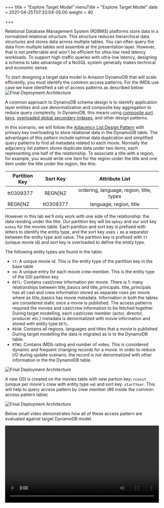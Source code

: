 +++
title = "Explore Target Model"
menuTitle = "Explore Target Model"
date = 2021-04-25T07:33:04-05:00
weight = 40

+++

Relational Database Management System (RDBMS) platforms store data in a normalized relational structure. This structure reduces hierarchical data structures and stores data across multiple tables.
You can often query the data from multiple tables and assemble at the presentation layer. However, that is not preferrable and won't be efficient for ultra-low read latency workloads.
To support high-traffic queries with ultra-low latency, designing a schema to take advantage of a NoSQL system generally makes technical and economic sense.

To start designing a target data model in Amazon DynamoDB that will scale efficiently, you must identify the common access patterns. For the IMDb use case we have identified a set of access patterns as described below:
![Final Deployment Architecture](/images/migration32.png)

A common approach to DynamoDB schema design is to identify application layer entities and use denormalization and composite key aggregation to reduce query complexity.
In DynamoDB, this means using [composite sort keys](https://docs.aws.amazon.com/amazondynamodb/latest/developerguide/bp-sort-keys.html), [overloaded global secondary indexes](https://docs.aws.amazon.com/amazondynamodb/latest/developerguide/bp-gsi-overloading.html), and other design patterns.


In this scenario, we will follow the [Adjacency List Design Pattern](https://docs.aws.amazon.com/amazondynamodb/latest/developerguide/bp-adjacency-graphs.html#bp-adjacency-lists) with primary key overloading to store relational data in the DynamoDB table. The advantages of this pattern include optimal data duplication and simplified query patterns to find all metadata related to each movie. Normally the adjacency list pattern stores duplicate data under two items, each representing one half of the relationship. To associate a title with a region, for example, you would write one item for the region under the title and one item under the title under the region, like this:

| Partition Key        |  Sort Key           | Attribute List         |
| ------------- |:-------------:|:-------------:|
| tt0309377     | REGN\|NZ | ordering, language, region, title, types |
| REGN\|NZ      | tt0309377 | language, region, title  |

However in this lab we'll only work with one side of the relationship: the data residing under the title. Our partition key will be `mpkey` and our sort key `mskey` for the movies table. Each partition and sort key is prefixed with letters to identify the entity type, and the sort key uses `|` as a separator between the entity type and value.
The partition key is prefixed with `tt` (unique movie id) and sort key is overloaded to define the entity type.

The following entity types are found in the table:

- `tt`: A unique movie id. This is the entity type of the partition key in the base table
- `nm`: A unique entry for each movie crew member. This is the entity type of the GSI partition key
- `DETL`: Contains cast/crew information per movie. There is 1: many relationships between title_basics and title_principals.
title_principals has all cast and crew information stored as separate rows per movie where as title_basics has movie metadata.
Information in both the tables are considered static once a movie is published. The access patterns required the movies and cast/crew information to be fetched together.
During target modelling, each cast/crew member (actor, director, producer etc.) metadata is denormalized with movie information and stored with entity type `DETL`.
- `REGN`: Contains all regions, languages and titles that a movie is published.
During target modelling the data is migrated as is to the DynamoDB table.
- `RTNG`: Contains IMDb rating and number of votes. This is considered dynamic and frequent changing records for a movie.
In order to reduce I/O during update scenario, the record is not denormalized with other information in the the DynamoDB table.

![Final Deployment Architecture](/images/migration33.png)

A new GSI is created on the movies table with new partion key: `nconst` (unique per movie's crew with entity type `nm`) and sort key: `startYear`. This will help to query access pattern by crew member (#6 inside the common access pattern table)

![Final Deployment Architecture](/images/migration34.png)

Below small video demonstrates how all of these access pattern are evaluated against target DynamoDB model.

<video width=100% controls autoplay>
    <source src="https://www.amazondynamodblabs.com/static/rdbms-migration/migration36.mp4" type="video/mp4">
    Your browser does not support the video tag.
</video>
